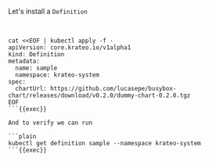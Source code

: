 
Let's install a `Definition`

<br>

```plain
cat <<EOF | kubectl apply -f -
apiVersion: core.krateo.io/v1alpha1
kind: Definition
metadata:
  name: sample
  namespace: krateo-system
spec:
  chartUrl: https://github.com/lucasepe/busybox-chart/releases/download/v0.2.0/dummy-chart-0.2.0.tgz
EOF
```{{exec}}

And to verify we can run

```plain
kubectl get definition sample --namespace krateo-system
```{{exec}}
